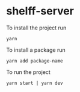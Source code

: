 # shelff-server

To install the project run

`yarn`

To install a package run

`yarn add package-name`

To run the project

`yarn start | yarn dev`
